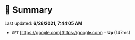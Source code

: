 # 📖 Summary
Last updated: **6/26/2021, 7:44:05 AM**

- `GET` [https://google.com](https://google.com) - **Up** (147ms)
